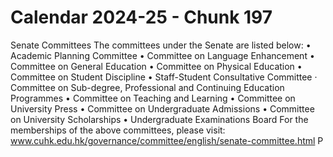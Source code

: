 # Calendar 2024-25 - Chunk 197

<!-- Chunk tokens: 111, Enriched tokens: 113 -->

Senate Committees
The committees under the Senate are listed below:
•  Academic Planning Committee
•  Committee on Language Enhancement
•  Committee on General Education
•  Committee on Physical Education
•  Committee on Student Discipline
•  Staff-Student Consultative Committee
·  Committee on Sub-degree, Professional and Continuing Education Programmes
•  Committee on Teaching and Learning
•  Committee on University Press
•  Committee on Undergraduate Admissions
•  Committee on University Scholarships
•  Undergraduate Examinations Board
For the memberships of the above committees, please visit: www.cuhk.edu.hk/governance/committee/english/senate-committee.html
P